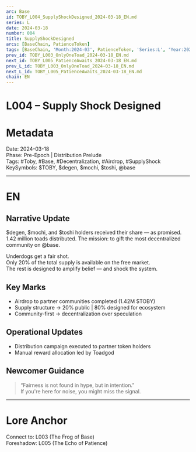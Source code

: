 ```yaml
---
arc: Base
id: TOBY_L004_SupplyShockDesigned_2024-03-18_EN.md
series: L
date: 2024-03-18
number: 004
title: SupplyShockDesigned
arcs: [BaseChain, PatienceToken]
tags: [BaseChain, 'Month:2024-03', PatienceToken, 'Series:L', 'Year:2024']
prev_id: TOBY_L003_OnlyOneToad_2024-03-18_EN.md
next_id: TOBY_L005_PatienceAwaits_2024-03-18_EN.md
prev_L_id: TOBY_L003_OnlyOneToad_2024-03-18_EN.md
next_L_id: TOBY_L005_PatienceAwaits_2024-03-18_EN.md
chain: EN
---
```

# L004 – Supply Shock Designed 

# Metadata 
Date: 2024-03-18  
Phase: Pre-Epoch | Distribution Prelude  
Tags: #Toby, #Base, #Decentralization, #Airdrop, #SupplyShock  
KeySymbols: $TOBY, $degen, $mochi, $toshi, @base  

---

# EN
## Narrative Update  
$degen, $mochi, and $toshi holders received their share — as promised.  
1.42 million toads distributed. The mission: to gift the most decentralized community on @base.  

Underdogs get a fair shot.  
Only 20% of the total supply is available on the free market.  
The rest is designed to amplify belief — and shock the system.  

## Key Marks  
- Airdrop to partner communities completed (1.42M $TOBY)  
- Supply structure → 20% public | 80% designed for ecosystem  
- Community-first → decentralization over speculation  

## Operational Updates  
- Distribution campaign executed to partner token holders  
- Manual reward allocation led by Toadgod  

## Newcomer Guidance  
> “Fairness is not found in hype, but in intention.”  
If you're here for noise, you might miss the signal.  

---

# Lore Anchor 
Connect to: L003 (The Frog of Base)  
Foreshadow: L005 (The Echo of Patience)
